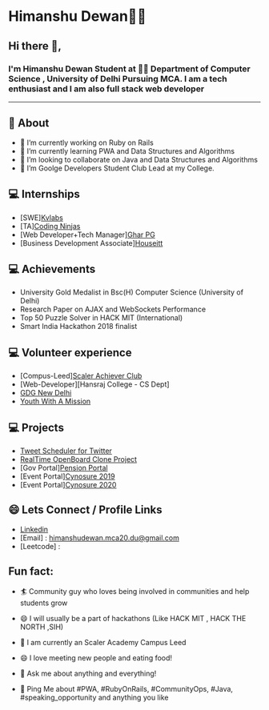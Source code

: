 # Himanshu Dewan👨‍💻

## Hi there 👋,

### I'm Himanshu Dewan Student at 👨‍💻 Department of Computer Science , University of Delhi Pursuing MCA. I am a tech  enthusiast and I am also full stack web developer 
-------
  
## 🧐 About

- 🔭 I’m currently working on Ruby on Rails
- 🌱 I’m currently learning PWA and Data Structures and Algorithms 
- 👯 I’m looking to collaborate on Java and Data Structures and Algorithms
- 🌱 I’m Goolge Developers Student Club Lead at my College.

  
## 💻 Internships 
- [SWE][Kvlabs](http://kvlabs.in/)
- [TA][Coding Ninjas](https://www.codingninjas.com/)
- [Web Developer+Tech Manager][Ghar PG](https://dewanhimanshu.github.io/GharPG/)
- [Business Development Associate][Houseitt](https://www.instagram.com/houseitt.in/?hl=en)

## 💻 Achievements
- University Gold Medalist in Bsc(H) Computer Science (University of Delhi)
- Research Paper on AJAX and WebSockets Performance
- Top 50 Puzzle Solver in HACK MIT (International)
- Smart India Hackathon 2018 finalist 


## 💻 Volunteer experience 
- [Compus-Leed][Scaler Achiever Club](https://www.scaler.com/)
- [Web-Developer][Hansraj College - CS Dept]
- [GDG New Delhi](https://gdg.community.dev/gdg-new-delhi/)
- [Youth With A Mission](https://ywam.org/)


## 💻 Projects
- [Tweet Scheduler for Twitter](https://github.com/dewanhimanshu/Buffer-Tweet-Scheduler)
- [RealTime OpenBoard Clone Project](https://github.com/dewanhimanshu/sketch-board)
- [Gov Portal][Pension Portal](https://pension-portal.herokuapp.com/users/sign_in)
- [Event Portal][Cynosure 2019](https://cynosurehrc.herokuapp.com/)
- [Event Portal][Cynosure 2020](https://cynosure2020.github.io/)

## 😄 Lets Connect / Profile Links
- [Linkedin](https://www.linkedin.com/in/himanshu-dewan)
- [Email] : himanshudewan.mca20.du@gmail.com
- [Leetcode] : 



##  Fun fact:
- 🏄‍ Community guy who loves being involved in communities and help students grow
- 😄 I will usually be a part of hackathons (Like HACK MIT , HACK THE NORTH ,SIH)
- 🔭 I am currently an Scaler Academy Campus Leed
- 😄 I love meeting new people and eating food!


- 💬 Ask me about anything and everything!
- 💬 Ping Me about #PWA, #RubyOnRails, #CommunityOps, #Java, #speaking_opportunity and anything you like


<!-- **dewanhimanshu/dewanhimanshu** is a ✨ _special_ ✨ repository because its `README.md` (this file) appears on your GitHub profile  -->

